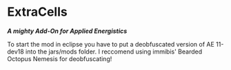 ExtraCells
==========

_**A mighty Add-On for Applied Energistics**_


To start the mod in eclipse you have to put a deobfuscated version of AE 11-dev18 into the jars/mods folder. I reccomend using immibis' Bearded Octopus Nemesis for deobfuscating!
